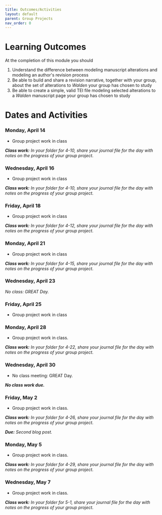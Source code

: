 ```yaml
---
title: Outcomes/Activities
layout: default
parent: Group Projects
nav_order: 0
---
```


# Learning Outcomes

At the completion of this module you should

1. Understand the difference between modeling manuscript alterations and modeling an author's revision process
2. Be able to build and share a revision narrative, together with your group, about the set of alterations to *Walden* your group has chosen to study
3. Be able to create a simple, valid TEI file modeling selected alterations to a *Walden* manuscript page your group has chosen to study

# Dates and Activities

### Monday, April 14

- Group project work in class

***Class work:*** *In your folder for 4-10, share your journal file for the day with notes on the progress of your group project.*

### Wednesday, April 16

- Group project work in class

***Class work:*** *In your folder for 4-10, share your journal file for the day with notes on the progress of your group project.*

### Friday, April 18

- Group project work in class

***Class work:*** *In your folder for 4-12, share your journal file for the day with notes on the progress of your group project.*

### Monday, April 21

- Group project work in class

***Class work:*** *In your folder for 4-15, share your journal file for the day with notes on the progress of your group project.*

### Wednesday, April 23

*No class: GREAT Day.*

### Friday, April 25

- Group project work in class

### Monday, April 28

- Group project work in class.

***Class work:*** *In your folder for 4-22, share your journal file for the day with notes on the progress of your group project.*

### Wednesday, April 30

- No class meeting: GREAT Day.

***No class work due.***

### Friday, May 2

- Group project work in class.

***Class work:*** *In your folder for 4-26, share your journal file for the day with notes on the progress of your group project.*

***Due:*** *Second blog post.*

### Monday, May 5

- Group project work in class.

***Class work:*** *In your folder for 4-29, share your journal file for the day with notes on the progress of your group project.*

### Wednesday, May 7

- Group project work in class.

***Class work:*** *In your folder for 5-1, share your journal file for the day with notes on the progress of your group project.*